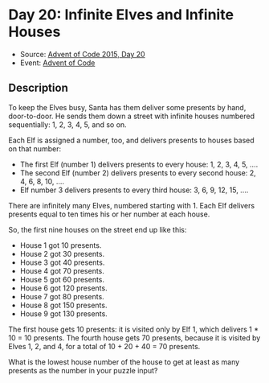 # Day 20: Infinite Elves and Infinite Houses

- Source: [Advent of Code 2015, Day 20](https://adventofcode.com/2015/day/20)
- Event: [Advent of Code](https://adventofcode.com/)

## Description

To keep the Elves busy, Santa has them deliver some presents by hand, door-to-door. He sends them down a street with infinite houses numbered sequentially: 1, 2, 3, 4, 5, and so on.

Each Elf is assigned a number, too, and delivers presents to houses based on that number:

- The first Elf (number 1) delivers presents to every house: 1, 2, 3, 4, 5, ....
- The second Elf (number 2) delivers presents to every second house: 2, 4, 6, 8, 10, ....
- Elf number 3 delivers presents to every third house: 3, 6, 9, 12, 15, ....

There are infinitely many Elves, numbered starting with 1. Each Elf delivers presents equal to ten times his or her number at each house.

So, the first nine houses on the street end up like this:

- House 1 got 10 presents.
- House 2 got 30 presents.
- House 3 got 40 presents.
- House 4 got 70 presents.
- House 5 got 60 presents.
- House 6 got 120 presents.
- House 7 got 80 presents.
- House 8 got 150 presents.
- House 9 got 130 presents.

The first house gets 10 presents: it is visited only by Elf 1, which delivers 1 * 10 = 10 presents. The fourth house gets 70 presents, because it is visited by Elves 1, 2, and 4, for a total of 10 + 20 + 40 = 70 presents.

What is the lowest house number of the house to get at least as many presents as the number in your puzzle input?
